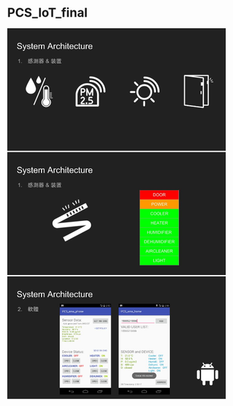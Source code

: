 # PCS_IoT_final


![0](https://github.com/bonboru93/PCS_IoT_final/blob/master/0.jpg)
![1](https://github.com/bonboru93/PCS_IoT_final/blob/master/1.jpg)
![2](https://github.com/bonboru93/PCS_IoT_final/blob/master/2.jpg)

